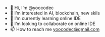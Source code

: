 - 👋 Hi, I’m @yoocodec
- 👀 I’m interested in AI, blockchain, new skils
- 🌱 I’m currently learning online IDE
- 💞️ I’m looking to collaborate on online IDE
- 📫 How to reach me yoocodec@gmail.com

<!---
yoocodec/yoocodec is a ✨ special ✨ repository because its `README.md` (this file) appears on your GitHub profile.
You can click the Preview link to take a look at your changes.
--->
